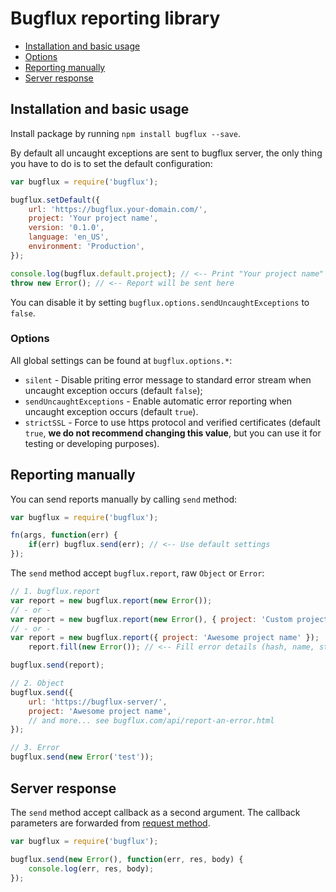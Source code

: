 # Bugflux reporting library

 * [Installation and basic usage](#installation-and-basic-usage)
 * [Options](#options)
 * [Reporting manually](#reporting-manually)
 * [Server response](#server-response)

## Installation and basic usage

Install package by running `npm install bugflux --save`.

By default all uncaught exceptions are sent to bugflux server, the only thing you have to do is to set the default configuration:

```js
var bugflux = require('bugflux');

bugflux.setDefault({
    url: 'https://bugflux.your-domain.com/',
    project: 'Your project name',
    version: '0.1.0',
    language: 'en_US',
    environment: 'Production',
});

console.log(bugflux.default.project); // <-- Print "Your project name"
throw new Error(); // <-- Report will be sent here
```

You can disable it by setting `bugflux.options.sendUncaughtExceptions` to `false`.

### Options

All global settings can be found at `bugflux.options.*`:

* `silent` - Disable priting error message to standard error stream when uncaught exception occurs (default `false`);
* `sendUncaughtExceptions` - Enable automatic error reporting when uncaught exception occurs (default `true`).
* `strictSSL` - Force to use https protocol and verified certificates (default `true`, **we do not recommend changing this value**, but you can use it for testing or developing purposes).

## Reporting manually

You can send reports manually by calling `send` method:

```js
var bugflux = require('bugflux');

fn(args, function(err) {
    if(err) bugflux.send(err); // <-- Use default settings
});
```

The `send` method accept `bugflux.report`, raw `Object` or `Error`:

```js
// 1. bugflux.report
var report = new bugflux.report(new Error());
// - or -
var report = new bugflux.report(new Error(), { project: 'Custom project name'});
// - or -
var report = new bugflux.report({ project: 'Awesome project name' });
    report.fill(new Error()); // <-- Fill error details (hash, name, stack_trace)

bugflux.send(report);
```

```js
// 2. Object
bugflux.send({
    url: 'https://bugflux-server/',
    project: 'Awesome project name',
    // and more... see bugflux.com/api/report-an-error.html
});
```

```js
// 3. Error
bugflux.send(new Error('test'));
```

## Server response

The `send` method accept callback as a second argument. The callback parameters are forwarded from [request method](https://github.com/request/request#super-simple-to-use).

```js
var bugflux = require('bugflux');

bugflux.send(new Error(), function(err, res, body) {
    console.log(err, res, body);
});
```